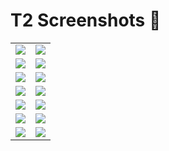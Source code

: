 # T2 Screenshots 📸


|                                                               |                                                               |
| ------------------------------------------------------------- | ------------------------------------------------------------- |
| ![](.github/assets/screenshots/landing-page.jpg)              | ![](.github/assets/screenshots/register.jpg)                  |
| ![](.github/assets/screenshots/login.jpg)                     | ![](.github/assets/screenshots/feed.jpg)                      |
| ![](.github/assets/screenshots/feed2.jpg)                     | ![](.github/assets/screenshots/feed-create-tweet.jpg)         |
| ![](.github/assets/screenshots/search.jpg)                    | ![](.github/assets/screenshots/tweet-status.jpg)              |
| ![](.github/assets/screenshots/tweet-status-with-replies.jpg) | ![](.github/assets/screenshots/profile.jpg)                   |
| ![](.github/assets/screenshots/profile-edit.jpg)              | ![](.github/assets/screenshots/profile-edit-avatar-image.jpg) |
| ![](.github/assets/screenshots/create-tweet-dialog.jpg)       | ![](.github/assets/screenshots/image-overlay.jpg)             |